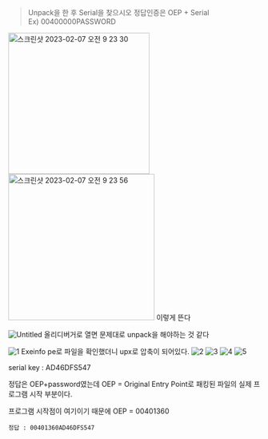 > Unpack을 한 후 Serial을 찾으시오 정답인증은 OEP + Serial  
>  Ex) 00400000PASSWORD

<img width="282" alt="스크린샷 2023-02-07 오전 9 23 30" src="https://github.com/king-raccoon/Yoom/assets/78426205/9f9f6b41-5a78-41b9-9446-f3104a7d51ac">
<img width="292" alt="스크린샷 2023-02-07 오전 9 23 56" src="https://github.com/king-raccoon/Yoom/assets/78426205/362cf916-7c96-495b-8e17-853a09f861ec">
이렇게 뜬다

![Untitled](https://github.com/king-raccoon/Yoom/assets/78426205/03c7b44d-3e4d-445c-8378-0bb91850642a)
올리디버거로 열면 문제대로 unpack을 해야하는 것 같다

![1](https://github.com/king-raccoon/Yoom/assets/78426205/51de7c47-bf5a-4228-8bd2-87dceb32162e)
Exeinfo pe로 파일을 확인했더니 upx로 압축이 되어있다.
![2](https://github.com/king-raccoon/Yoom/assets/78426205/d3ae8799-7a35-4185-bf34-907c1135c5ab)
![3](https://github.com/king-raccoon/Yoom/assets/78426205/77812274-a8fb-45f6-b650-64eac39c07fb)
![4](https://github.com/king-raccoon/Yoom/assets/78426205/c81c3062-1e1d-4034-a39d-dd33ba09bd8b)
![5](https://github.com/king-raccoon/Yoom/assets/78426205/388ece79-f866-4343-8c61-31e6b67d367a)

serial key : AD46DFS547

정답은 OEP+password였는데 OEP = Original Entry Point로 패킹된 파일의 실제 프로그램 시작 부분이다.

프로그램 시작점이 여기이기 때문에 OEP = 00401360

`정답 : 00401360AD46DFS547`
